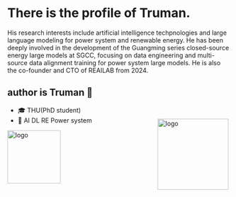 # There is the profile of Truman. 

His research interests include artificial intelligence techpnologies and large language modeling for power system and renewable energy. He has been deeply involved in the development of the Guangming series closed-source energy large models at SGCC, focusing on data engineering and multi-source data alignment training for power system large models. He is also the co-founder and CTO of REAILAB from 2024.
## author is Truman 👋
- 🎓 THU(PhD student)
- 🔭 AI DL RE Power system <img src="https://github-readme-stats.vercel.app/api?username=trumanphd&show_icons=true" alt="logo" height="160" align="right" style="margin: 5px; margin-bottom: 20px;" />

<img src="https://github-profile-trophy.vercel.app/?username=trumanphd&theme=flat" alt="logo" height="120" align="center" style="margin: auto; margin-bottom: 20px;" />
